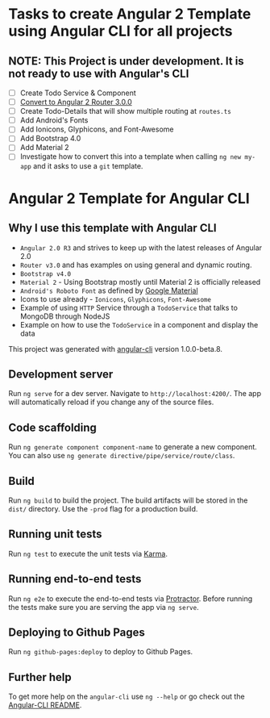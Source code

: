 # Tasks to create Angular 2 Template using Angular CLI for all projects

## NOTE: This Project is under development. It is not ready to use with Angular's CLI

- [ ] Create Todo Service & Component
- [ ] [Convert to Angular 2 Router 3.0.0](https://medium.com/@blacksonic86/upgrading-to-the-new-angular-2-router-255605d9da26#.2inp2afk8)
- [ ] Create Todo-Details that will show multiple routing at `routes.ts`
- [ ] Add Android's Fonts
- [ ] Add Ionicons, Glyphicons, and Font-Awesome
- [ ] Add Bootstrap 4.0
- [ ] Add Material 2
- [ ] Investigate how to convert this into a template when calling `ng new my-app` and it asks to use a `git` template.

# Angular 2 Template for Angular CLI

## Why I use this template with Angular CLI
* `Angular 2.0 R3` and strives to keep up with the latest releases of Angular 2.0
* `Router v3.0` and has examples on using general and dynamic routing.
* `Bootstrap v4.0`
* `Material 2` - Using Bootstrap mostly until Material 2 is officially released
* `Android's Roboto Font` as defined by [Google Material](https://material.google.com/style/typography.html)
* Icons to use already - `Ionicons`, `Glyphicons`, `Font-Awesome`
* Example of using `HTTP` Service through a `TodoService` that talks to MongoDB through NodeJS
* Example on how to use the `TodoService` in a component and display the data

This project was generated with [angular-cli](https://github.com/angular/angular-cli) version 1.0.0-beta.8.

## Development server
Run `ng serve` for a dev server. Navigate to `http://localhost:4200/`. The app will automatically reload if you change any of the source files.

## Code scaffolding

Run `ng generate component component-name` to generate a new component. You can also use `ng generate directive/pipe/service/route/class`.

## Build

Run `ng build` to build the project. The build artifacts will be stored in the `dist/` directory. Use the `-prod` flag for a production build.

## Running unit tests

Run `ng test` to execute the unit tests via [Karma](https://karma-runner.github.io).

## Running end-to-end tests

Run `ng e2e` to execute the end-to-end tests via [Protractor](http://www.protractortest.org/). 
Before running the tests make sure you are serving the app via `ng serve`.

## Deploying to Github Pages

Run `ng github-pages:deploy` to deploy to Github Pages.

## Further help

To get more help on the `angular-cli` use `ng --help` or go check out the [Angular-CLI README](https://github.com/angular/angular-cli/blob/master/README.md).
